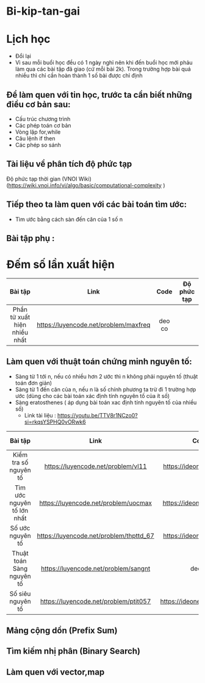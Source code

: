 # Bi-kip-tan-gai
# Lịch học
 - Đổi lại
- Vì sau mỗi buổi học đều có 1 ngày nghỉ nên khi đến buổi học mới phảu làm qua các bài tập đã giao (cứ mỗi bài 2k). Trong trường hợp bài quá nhiều thì chỉ cần hoàn thành 1 số bài được chỉ định
  
## Để làm quen với tin học, trước ta cần biết những điều cơ bản sau:
- Cấu trúc chương trình
- Các phép toán cơ bản
- Vòng lặp for,while
- Câu lệnh if then
- Các phép so sánh
## Tài liệu về phân tích độ phức tạp
 Độ phức tạp thời gian (VNOI Wiki) (https://wiki.vnoi.info/vi/algo/basic/computational-complexity )
## Tiếp theo ta làm quen với các bài toán tìm ước:
- Tìm ước bằng cách sàn đến căn của 1 số n
## Bài tập phụ :
# Đếm số lần xuất hiện 
|       Bài tập     | Link|     Code        | Độ phức tạp     |
| :------------:|:-------------:|:-------------:|:-----:|
|Phần tử xuất hiện nhiều nhất| https://luyencode.net/problem/maxfreq | deo co |

## Làm quen với thuật toán chứng minh nguyên tố:
- Sàng từ 1 tới n, nếu có nhiều hơn 2 ước thì n không phải nguyên tố (thuật toán đơn giản)
- Sàng từ 1 đến căn của n, nếu n là số chính phương ta trừ đi 1 trường hợp ước (dùng cho các bài toán xác định tính nguyên tố của ít số)
- Sàng eratosthenes ( áp dụng bài toán xac định tính nguyên tố của nhiều số)
  - Link tài liệu : https://youtu.be/TTV8r1NCzo0?si=rkqsYSPHQ0vORwk6


 
|       Bài tập     | Link|     Code        | Độ phức tạp     |
| :------------:|:-------------:|:-------------:|:-----:|
|      Kiểm tra số nguyên tố           |        https://luyencode.net/problem/vl11      |https://ideone.com/9zfcik     |   O(sqrt(n))|
|     Tìm ước nguyên tố lớn nhất       |https://luyencode.net/problem/uocmax            |https://ideone.com/IktqzN                     | O(sqrt(n))|
|   Số ước nguyên tố                   |https://luyencode.net/problem/thpttd_67         |https://ideone.com/uIhEid                     |      O(sqrt(n))|
|       Thuật toán Sàng nguyên tố      |        https://luyencode.net/problem/sangnt    | deo co                       | O(n.log(n))|
|         Số siêu nguyên tố            |     https://luyencode.net/problem/ptit057      |   https://ideone.com/Dh7Smf  |  O(n.log(n)) |

## Mảng cộng dồn (Prefix Sum)
## Tìm kiếm nhị phân (Binary Search)
## Làm quen với vector,map



